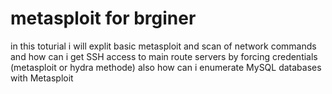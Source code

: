  # metasploit for brginer
 in this toturial i will explit basic metasploit and scan of network commands and how can i get SSH access to main route servers
 by forcing credentials (metasploit or hydra methode) also how can i enumerate MySQL databases with Metasploit
 
